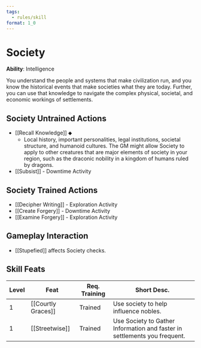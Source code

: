 ```yaml
---
tags:
  - rules/skill
format: 1_0
---
```

# Society 

**Ability**: Intelligence

You understand the people and systems that make civilization run, and you know the historical events that make societies what they are today. Further, you can use that knowledge to navigate the complex physical, societal, and economic workings of settlements.

## Society Untrained Actions

- [[Recall Knowledge]] ⬥
	- Local history, important personalities, legal institutions, societal structure, and humanoid cultures. The GM might allow Society to apply to other creatures that are major elements of society in your region, such as the draconic nobility in a kingdom of humans ruled by dragons.
- [[Subsist]] - Downtime Activity

## Society Trained Actions

- [[Decipher Writing]] - Exploration Activity
- [[Create Forgery]] - Downtime Activity
- [[Examine Forgery]] - Exploration Activity

## Gameplay Interaction

- [[Stupefied]] affects Society checks.

## Skill Feats

| Level | Feat               | Req. Training | Short Desc.                                                               |
| ----- | ------------------ | ------------- | ------------------------------------------------------------------------- |
| 1     | [[Courtly Graces]] | Trained       | Use society to help influence nobles.                                     |
| 1     | [[Streetwise]]     | Trained       | Use Society to Gather Information and faster in settlements you frequent. |

